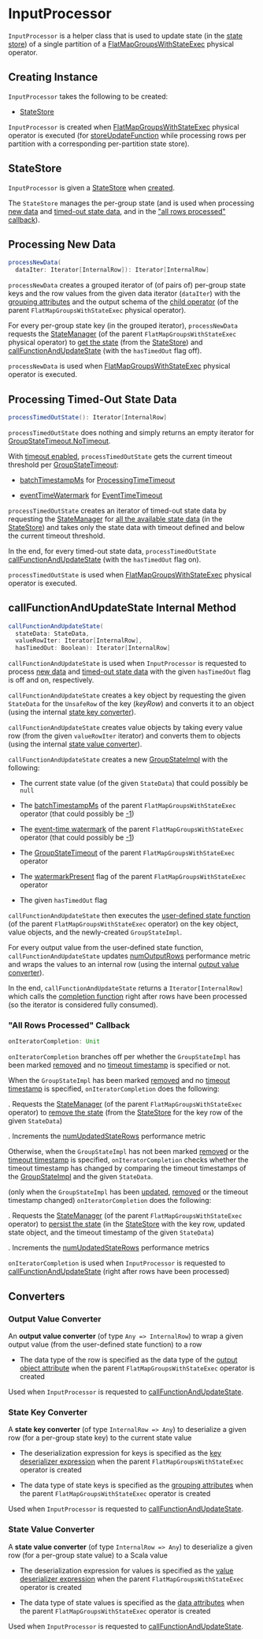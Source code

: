 # InputProcessor

`InputProcessor` is a helper class that is used to update state (in the [state store](#store)) of a single partition of a [FlatMapGroupsWithStateExec](physical-operators/FlatMapGroupsWithStateExec.md) physical operator.

## Creating Instance

`InputProcessor` takes the following to be created:

* [StateStore](#store)

`InputProcessor` is created when [FlatMapGroupsWithStateExec](physical-operators/FlatMapGroupsWithStateExec.md) physical operator is executed (for [storeUpdateFunction](StateStoreOps.md#storeUpdateFunction) while processing rows per partition with a corresponding per-partition state store).

## <span id="store"> StateStore

`InputProcessor` is given a [StateStore](StateStore.md) when [created](#creating-instance).

The `StateStore` manages the per-group state (and is used when processing [new data](#processNewData) and [timed-out state data](#processTimedOutState), and in the ["all rows processed" callback](#onIteratorCompletion)).

## <span id="processNewData"> Processing New Data

```scala
processNewData(
  dataIter: Iterator[InternalRow]): Iterator[InternalRow]
```

`processNewData` creates a grouped iterator of (of pairs of) per-group state keys and the row values from the given data iterator (`dataIter`) with the [grouping attributes](physical-operators/FlatMapGroupsWithStateExec.md#groupingAttributes) and the output schema of the [child operator](physical-operators/FlatMapGroupsWithStateExec.md#child) (of the parent `FlatMapGroupsWithStateExec` physical operator).

For every per-group state key (in the grouped iterator), `processNewData` requests the [StateManager](physical-operators/FlatMapGroupsWithStateExec.md#stateManager) (of the parent `FlatMapGroupsWithStateExec` physical operator) to [get the state](spark-sql-streaming-StateManager.md#getState) (from the [StateStore](#store)) and [callFunctionAndUpdateState](#callFunctionAndUpdateState) (with the `hasTimedOut` flag off).

`processNewData` is used when [FlatMapGroupsWithStateExec](physical-operators/FlatMapGroupsWithStateExec.md) physical operator is executed.

## <span id="processTimedOutState"> Processing Timed-Out State Data

```scala
processTimedOutState(): Iterator[InternalRow]
```

`processTimedOutState` does nothing and simply returns an empty iterator for [GroupStateTimeout.NoTimeout](physical-operators/FlatMapGroupsWithStateExec.md#isTimeoutEnabled).

With [timeout enabled](physical-operators/FlatMapGroupsWithStateExec.md#isTimeoutEnabled), `processTimedOutState` gets the current timeout threshold per [GroupStateTimeout](physical-operators/FlatMapGroupsWithStateExec.md#timeoutConf):

* [batchTimestampMs](physical-operators/FlatMapGroupsWithStateExec.md#batchTimestampMs) for [ProcessingTimeTimeout](spark-sql-streaming-GroupStateTimeout.md#ProcessingTimeTimeout)

* [eventTimeWatermark](physical-operators/FlatMapGroupsWithStateExec.md#eventTimeWatermark) for [EventTimeTimeout](spark-sql-streaming-GroupStateTimeout.md#EventTimeTimeout)

`processTimedOutState` creates an iterator of timed-out state data by requesting the [StateManager](physical-operators/FlatMapGroupsWithStateExec.md#stateManager) for [all the available state data](spark-sql-streaming-StateManager.md#getAllState) (in the [StateStore](#store)) and takes only the state data with timeout defined and below the current timeout threshold.

In the end, for every timed-out state data, `processTimedOutState` [callFunctionAndUpdateState](#callFunctionAndUpdateState) (with the `hasTimedOut` flag on).

`processTimedOutState` is used when [FlatMapGroupsWithStateExec](physical-operators/FlatMapGroupsWithStateExec.md) physical operator is executed.

## <span id="callFunctionAndUpdateState"> callFunctionAndUpdateState Internal Method

```scala
callFunctionAndUpdateState(
  stateData: StateData,
  valueRowIter: Iterator[InternalRow],
  hasTimedOut: Boolean): Iterator[InternalRow]
```

`callFunctionAndUpdateState` is used when `InputProcessor` is requested to process [new data](#processNewData) and [timed-out state data](#processTimedOutState) with the given `hasTimedOut` flag is off and on, respectively.

`callFunctionAndUpdateState` creates a key object by requesting the given `StateData` for the `UnsafeRow` of the key (_keyRow_) and converts it to an object (using the internal [state key converter](#getKeyObj)).

`callFunctionAndUpdateState` creates value objects by taking every value row (from the given `valueRowIter` iterator) and converts them to objects (using the internal [state value converter](#getValueObj)).

`callFunctionAndUpdateState` creates a new [GroupStateImpl](GroupStateImpl.md#createForStreaming) with the following:

* The current state value (of the given `StateData`) that could possibly be `null`

* The [batchTimestampMs](physical-operators/FlatMapGroupsWithStateExec.md#batchTimestampMs) of the parent `FlatMapGroupsWithStateExec` operator (that could possibly be [-1](GroupStateImpl.md#NO_TIMESTAMP))

* The [event-time watermark](physical-operators/FlatMapGroupsWithStateExec.md#eventTimeWatermark) of the parent `FlatMapGroupsWithStateExec` operator (that could possibly be [-1](GroupStateImpl.md#NO_TIMESTAMP))

* The [GroupStateTimeout](physical-operators/FlatMapGroupsWithStateExec.md#timeoutConf) of the parent `FlatMapGroupsWithStateExec` operator

* The [watermarkPresent](physical-operators/FlatMapGroupsWithStateExec.md#watermarkPresent) flag of the parent `FlatMapGroupsWithStateExec` operator

* The given `hasTimedOut` flag

`callFunctionAndUpdateState` then executes the [user-defined state function](physical-operators/FlatMapGroupsWithStateExec.md#func) (of the parent `FlatMapGroupsWithStateExec` operator) on the key object, value objects, and the newly-created `GroupStateImpl`.

For every output value from the user-defined state function, `callFunctionAndUpdateState` updates [numOutputRows](#numOutputRows) performance metric and wraps the values to an internal row (using the internal [output value converter](#getOutputRow)).

In the end, `callFunctionAndUpdateState` returns a `Iterator[InternalRow]` which calls the [completion function](#onIteratorCompletion) right after rows have been processed (so the iterator is considered fully consumed).

### <span id="onIteratorCompletion"> "All Rows Processed" Callback

```scala
onIteratorCompletion: Unit
```

`onIteratorCompletion` branches off per whether the `GroupStateImpl` has been marked [removed](GroupStateImpl.md#hasRemoved) and no [timeout timestamp](GroupStateImpl.md#getTimeoutTimestamp) is specified or not.

When the `GroupStateImpl` has been marked [removed](GroupStateImpl.md#hasRemoved) and no [timeout timestamp](GroupStateImpl.md#getTimeoutTimestamp) is specified, `onIteratorCompletion` does the following:

. Requests the [StateManager](physical-operators/FlatMapGroupsWithStateExec.md#stateManager) (of the parent `FlatMapGroupsWithStateExec` operator) to [remove the state](spark-sql-streaming-StateManager.md#removeState) (from the [StateStore](#store) for the key row of the given `StateData`)

. Increments the [numUpdatedStateRows](#numUpdatedStateRows) performance metric

Otherwise, when the `GroupStateImpl` has not been marked [removed](GroupStateImpl.md#hasRemoved) or the [timeout timestamp](GroupStateImpl.md#getTimeoutTimestamp) is specified, `onIteratorCompletion` checks whether the timeout timestamp has changed by comparing the timeout timestamps of the [GroupStateImpl](GroupStateImpl.md#getTimeoutTimestamp) and the given `StateData`.

(only when the `GroupStateImpl` has been [updated](GroupStateImpl.md#hasUpdated), [removed](GroupStateImpl.md#hasRemoved) or the timeout timestamp changed) `onIteratorCompletion` does the following:

. Requests the [StateManager](physical-operators/FlatMapGroupsWithStateExec.md#stateManager) (of the parent `FlatMapGroupsWithStateExec` operator) to [persist the state](spark-sql-streaming-StateManager.md#putState) (in the [StateStore](#store) with the key row, updated state object, and the timeout timestamp of the given `StateData`)

. Increments the [numUpdatedStateRows](#numUpdatedStateRows) performance metrics

`onIteratorCompletion` is used when `InputProcessor` is requested to [callFunctionAndUpdateState](#callFunctionAndUpdateState) (right after rows have been processed)

## Converters

### <span id="getOutputRow"> Output Value Converter

An **output value converter** (of type `Any => InternalRow`) to wrap a given output value (from the user-defined state function) to a row

* The data type of the row is specified as the data type of the [output object attribute](physical-operators/FlatMapGroupsWithStateExec.md#outputObjAttr) when the parent `FlatMapGroupsWithStateExec` operator is created

Used when `InputProcessor` is requested to [callFunctionAndUpdateState](#callFunctionAndUpdateState).

### <span id="getKeyObj"> State Key Converter

A **state key converter** (of type `InternalRow => Any`) to deserialize a given row (for a per-group state key) to the current state value

* The deserialization expression for keys is specified as the [key deserializer expression](physical-operators/FlatMapGroupsWithStateExec.md#keyDeserializer) when the parent `FlatMapGroupsWithStateExec` operator is created

* The data type of state keys is specified as the [grouping attributes](physical-operators/FlatMapGroupsWithStateExec.md#groupingAttributes) when the parent `FlatMapGroupsWithStateExec` operator is created

Used when `InputProcessor` is requested to [callFunctionAndUpdateState](#callFunctionAndUpdateState).

### <span id="getValueObj"> State Value Converter

A **state value converter** (of type `InternalRow => Any`) to deserialize a given row (for a per-group state value) to a Scala value

* The deserialization expression for values is specified as the [value deserializer expression](physical-operators/FlatMapGroupsWithStateExec.md#valueDeserializer) when the parent `FlatMapGroupsWithStateExec` operator is created

* The data type of state values is specified as the [data attributes](physical-operators/FlatMapGroupsWithStateExec.md#dataAttributes) when the parent `FlatMapGroupsWithStateExec` operator is created

Used when `InputProcessor` is requested to [callFunctionAndUpdateState](#callFunctionAndUpdateState).
